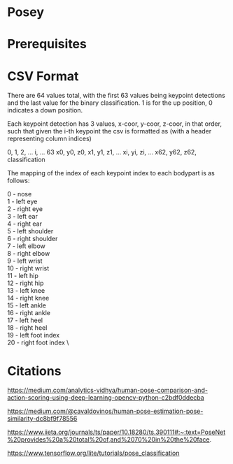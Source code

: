 # Posey



# Prerequisites


# CSV Format

There are 64 values total, with the first 63 values being keypoint detections and the last value for the binary classification.  1 is for the up position, 0 indicates a down position.

Each keypoint detection has 3 values, x-coor, y-coor, z-coor, in that order, such that given the i-th keypoint the csv is formatted as (with a header representing column indices) 

0, 1, 2, ... i, ... 63 
x0, y0, z0, x1, y1, z1, ... xi, yi, zi, ... x62, y62, z62, classification

The mapping of the index of each keypoint index to each bodypart is as follows:

0 - nose \
1 - left eye \
2 - right eye \
3 - left ear \
4 - right ear \
5 - left shoulder \
6 - right shoulder \
7 - left elbow \
8 - right elbow \
9 - left wrist \
10 - right wrist \
11 - left hip \
12 - right hip \
13 - left knee \
14 - right knee \
15 - left ankle \
16 - right ankle \
17 - left heel \
18 - right heel \
19 - left foot index \
20 - right foot index \


# Citations

https://medium.com/analytics-vidhya/human-pose-comparison-and-action-scoring-using-deep-learning-opencv-python-c2bdf0ddecba

https://medium.com/@cavaldovinos/human-pose-estimation-pose-similarity-dc8bf9f78556

https://www.iieta.org/journals/ts/paper/10.18280/ts.390111#:~:text=PoseNet%20provides%20a%20total%20of,and%2070%20in%20the%20face.

https://www.tensorflow.org/lite/tutorials/pose_classification



